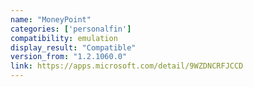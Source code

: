 ```yaml
---
name: "MoneyPoint"
categories: ['personalfin']
compatibility: emulation
display_result: "Compatible"
version_from: "1.2.1060.0"
link: https://apps.microsoft.com/detail/9WZDNCRFJCCD
---
```

